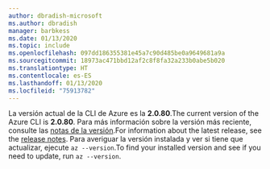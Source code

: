 ```yaml
---
author: dbradish-microsoft
ms.author: dbradish
manager: barbkess
ms.date: 01/13/2020
ms.topic: include
ms.openlocfilehash: 097dd186355381e45a7c90d485be0a9649681a9a
ms.sourcegitcommit: 18973ac471bbd12af2c8f8fa32a233b0abe5b020
ms.translationtype: HT
ms.contentlocale: es-ES
ms.lasthandoff: 01/13/2020
ms.locfileid: "75913782"
---
```

<span data-ttu-id="5d2d5-101">La versión actual de la CLI de Azure es la __2.0.80__.</span><span class="sxs-lookup"><span data-stu-id="5d2d5-101">The current version of the Azure CLI is __2.0.80__.</span></span> <span data-ttu-id="5d2d5-102">Para más información sobre la versión más reciente, consulte las [notas de la versión](../release-notes-azure-cli.md).</span><span class="sxs-lookup"><span data-stu-id="5d2d5-102">For information about the latest release, see the [release notes](../release-notes-azure-cli.md).</span></span> <span data-ttu-id="5d2d5-103">Para averiguar la versión instalada y ver si tiene que actualizar, ejecute `az --version`.</span><span class="sxs-lookup"><span data-stu-id="5d2d5-103">To find your installed version and see if you need to update, run `az --version`.</span></span>
